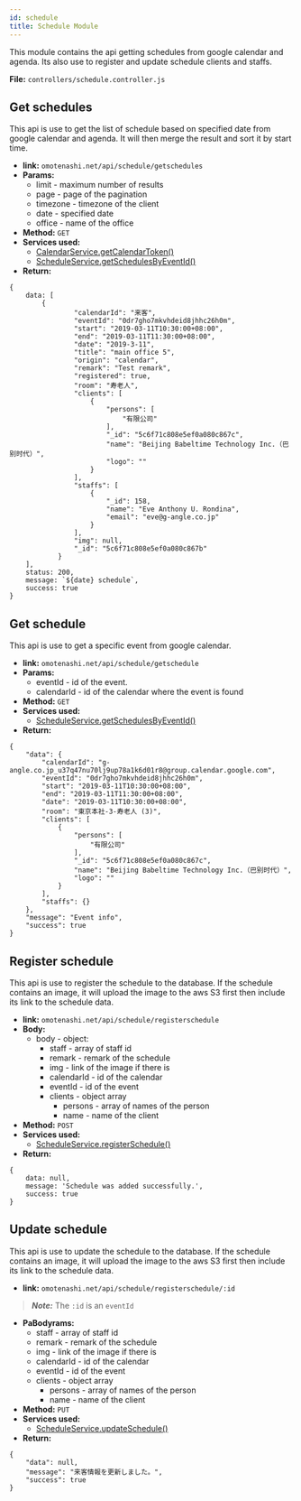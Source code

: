 ```yaml
---
id: schedule
title: Schedule Module
---
```


This module contains the api getting schedules from google calendar and agenda. Its also use to register and update schedule clients and staffs.

**File:** `controllers/schedule.controller.js`

## Get schedules
This api is use to get the list of schedule based on specified date from google calendar and agenda. It will then merge the result and sort it by start time.

- **link:** `omotenashi.net/api/schedule/getschedules`
- **Params:**
    * limit - maximum number of results
    * page - page of the pagination
    * timezone - timezone of the client
    * date - specified date
    * office - name of the office
- **Method:** `GET`
- **Services used:**
    * [CalendarService.getCalendarToken()](http://localhost:3000/docs/backend-guide/services#getcardtext)
    * [ScheduleService.getSchedulesByEventId()](http://localhost:3000/docs/backend-guide/services#getschedulesbyeventid)
- **Return:** 
```
{
    data: [
        {
                "calendarId": "来客",
                "eventId": "0dr7gho7mkvhdeid8jhhc26h0m",
                "start": "2019-03-11T10:30:00+08:00",
                "end": "2019-03-11T11:30:00+08:00",
                "date": "2019-3-11",
                "title": "main office 5",
                "origin": "calendar",
                "remark": "Test remark",
                "registered": true,
                "room": "寿老人",
                "clients": [
                    {
                        "persons": [
                            "有限公司"
                        ],
                        "_id": "5c6f71c808e5ef0a080c867c",
                        "name": "Beijing Babeltime Technology Inc.（巴别时代）",
                        "logo": ""
                    }
                ],
                "staffs": [
                    {
                        "_id": 158,
                        "name": "Eve Anthony U. Rondina",
                        "email": "eve@g-angle.co.jp"
                    }
                ],
                "img": null,
                "_id": "5c6f71c808e5ef0a080c867b"
            }
    ], 
    status: 200, 
    message: `${date} schedule`, 
    success: true
}
```

## Get schedule
This api is use to get a specific event from google calendar.
- **link:** `omotenashi.net/api/schedule/getschedule`
- **Params:**
    * eventId - id of the event.
    * calendarId - id of the calendar where the event is found
- **Method:** `GET`
- **Services used:**
    * [ScheduleService.getSchedulesByEventId()](http://localhost:3000/docs/backend-guide/services#getschedulesbyeventid)
- **Return:** 
```
{
    "data": {
        "calendarId": "g-angle.co.jp_u37q47nu70lj9up78a1k6d01r8@group.calendar.google.com",
        "eventId": "0dr7gho7mkvhdeid8jhhc26h0m",
        "start": "2019-03-11T10:30:00+08:00",
        "end": "2019-03-11T11:30:00+08:00",
        "date": "2019-03-11T10:30:00+08:00",
        "room": "東京本社-3-寿老人 (3)",
        "clients": [
            {
                "persons": [
                    "有限公司"
                ],
                "_id": "5c6f71c808e5ef0a080c867c",
                "name": "Beijing Babeltime Technology Inc.（巴别时代）",
                "logo": ""
            }
        ],
        "staffs": {}
    },
    "message": "Event info",
    "success": true
}
```


## Register schedule
This api is use to register the schedule to the database. If the schedule contains an image, it will upload the image to the aws S3 first then include its link to the schedule data.
- **link:** `omotenashi.net/api/schedule/registerschedule`
- **Body:**
    * body - object:
        * staff - array of staff id
        * remark - remark of the schedule
        * img - link of the image if there is
        * calendarId - id of the calendar
        * eventId - id of the event
        * clients - object array
            * persons - array of names of the person
            * name - name of the client
- **Method:** `POST`
- **Services used:**
    * [ScheduleService.registerSchedule()](http://localhost:3000/docs/backend-guide/services#registerschedule)
- **Return:** 
```
{
    data: null, 
    message: 'Schedule was added successfully.', 
    success: true
}
```

## Update schedule
This api is use to update the schedule to the database. If the schedule contains an image, it will upload the image to the aws S3 first then include its link to the schedule data.
- **link:** `omotenashi.net/api/schedule/registerschedule/:id`
> __*Note:*__ The `:id` is an `eventId`
- **PaBodyrams:**
    * staff - array of staff id
    * remark - remark of the schedule
    * img - link of the image if there is
    * calendarId - id of the calendar
    * eventId - id of the event
    * clients - object array
        * persons - array of names of the person
        * name - name of the client
- **Method:** `PUT`
- **Services used:**
    * [ScheduleService.updateSchedule()](http://localhost:3000/docs/backend-guide/services#updateschedule)
- **Return:** 
```
{
    "data": null,
    "message": "来客情報を更新しました。",
    "success": true
}
```